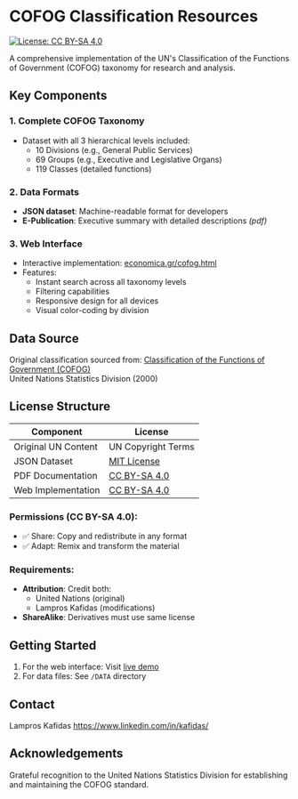 # COFOG Classification Resources

[![License: CC BY-SA 4.0](https://img.shields.io/badge/License-CC_BY_SA_4.0-lightgrey.svg)](https://creativecommons.org/licenses/by-sa/4.0/)

A comprehensive implementation of the UN's Classification of the Functions of Government (COFOG) taxonomy for research and analysis.

## Key Components

### 1. Complete COFOG Taxonomy
- Dataset with all 3 hierarchical levels included:
  - 10 Divisions (e.g., General Public Services)
  - 69 Groups (e.g., Executive and Legislative Organs)
  - 119 Classes (detailed functions)

### 2. Data Formats
- **JSON dataset**: Machine-readable format for developers
- **E-Publication**: Executive summary with detailed descriptions *(pdf)*

### 3. Web Interface
- Interactive implementation: [economica.gr/cofog.html](https://economica.gr/cofog.html)
- Features:
  - Instant search across all taxonomy levels
  - Filtering capabilities
  - Responsive design for all devices
  - Visual color-coding by division

## Data Source
Original classification sourced from:
[Classification of the Functions of Government (COFOG)](https://unstats.un.org/unsd/publication/seriesm/seriesm_84e.pdf)  
United Nations Statistics Division (2000)

## License Structure
| Component | License |
|-----------|---------|
| Original UN Content | UN Copyright Terms |
| JSON Dataset | [MIT License](https://opensource.org/licenses/MIT) |
| PDF Documentation | [CC BY-SA 4.0](https://creativecommons.org/licenses/by-sa/4.0/) |
| Web Implementation | [CC BY-SA 4.0](https://creativecommons.org/licenses/by-sa/4.0/) |

### Permissions (CC BY-SA 4.0):
- ✅ Share: Copy and redistribute in any format
- ✅ Adapt: Remix and transform the material

### Requirements:
- **Attribution**: Credit both:
  - United Nations (original)
  - Lampros Kafidas (modifications)
- **ShareAlike**: Derivatives must use same license

## Getting Started
1. For the web interface: Visit [live demo](https://economica.gr/cofog.html)
2. For data files: See `/DATA` directory

## Contact
Lampros Kafidas
https://www.linkedin.com/in/kafidas/

## Acknowledgements
Grateful recognition to the United Nations Statistics Division for establishing and maintaining the COFOG standard.
